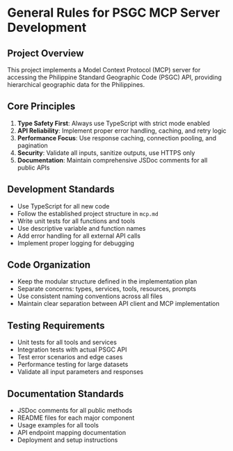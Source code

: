 # General Rules for PSGC MCP Server Development

## Project Overview

This project implements a Model Context Protocol (MCP) server for accessing the Philippine Standard Geographic Code (PSGC) API, providing hierarchical geographic data for the Philippines.

## Core Principles

1. **Type Safety First**: Always use TypeScript with strict mode enabled
2. **API Reliability**: Implement proper error handling, caching, and retry logic
3. **Performance Focus**: Use response caching, connection pooling, and pagination
4. **Security**: Validate all inputs, sanitize outputs, use HTTPS only
5. **Documentation**: Maintain comprehensive JSDoc comments for all public APIs

## Development Standards

- Use TypeScript for all new code
- Follow the established project structure in `mcp.md`
- Write unit tests for all functions and tools
- Use descriptive variable and function names
- Add error handling for all external API calls
- Implement proper logging for debugging

## Code Organization

- Keep the modular structure defined in the implementation plan
- Separate concerns: types, services, tools, resources, prompts
- Use consistent naming conventions across all files
- Maintain clear separation between API client and MCP implementation

## Testing Requirements

- Unit tests for all tools and services
- Integration tests with actual PSGC API
- Test error scenarios and edge cases
- Performance testing for large datasets
- Validate all input parameters and responses

## Documentation Standards

- JSDoc comments for all public methods
- README files for each major component
- Usage examples for all tools
- API endpoint mapping documentation
- Deployment and setup instructions
